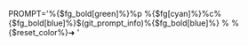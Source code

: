 PROMPT='%{$fg_bold[green]%}%p %{$fg[cyan]%}%c%{$fg_bold[blue]%}$(git_prompt_info)%{$fg_bold[blue]%} % %{$reset_color%}➜ '

